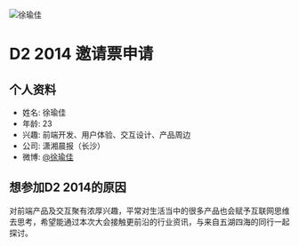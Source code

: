 ![徐瑜佳](http://ww1.sinaimg.cn/mw690/644be226jw1eia6wxw64mj20dc0hs761.jpg)# D2 2014 邀请票申请## 个人资料- 姓名: 徐瑜佳- 年龄: 23- 兴趣: 前端开发、用户体验、交互设计、产品周边- 公司: 潇湘晨报（长沙）- 微博: [@徐瑜佳](http://weibo.com/209990169)## 想参加D2 2014的原因对前端产品及交互聚有浓厚兴趣，平常对生活当中的很多产品也会赋予互联网思维去思考，希望能通过本次大会接触更前沿的行业资讯，与来自五湖四海的同行一起探讨。